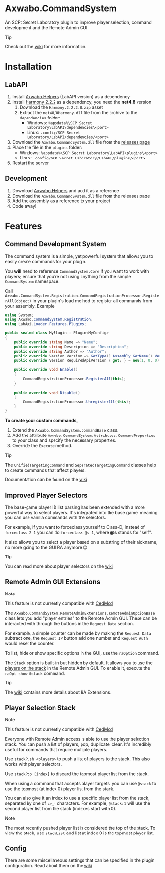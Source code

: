 ﻿# Axwabo.CommandSystem

An SCP: Secret Laboratory plugin to improve player selection, command development and the Remote Admin GUI.

> [!TIP]
> Check out the [wiki](https://github.com/Axwabo/CommandSystem/wiki) for more information.

# Installation

## LabAPI

1. Install [Axwabo.Helpers](https://github.com/Axwabo/SCPSL-Helpers/tree/labapi) (LabAPI version) as a dependency
2. Install [Harmony 2.2.2](https://github.com/pardeike/Harmony/releases/tag/v2.2.2.0) as a dependency, you need the **net4.8** version
   1. Download the `Harmony.2.2.2.0.zip` asset
   2. Extract the `net48/0Harmony.dll` file from the archive to the `dependencies` folder:
      - Windows: `%appdata%\SCP Secret Laboratory\LabAPI\dependencies\<port>`
      - Linux: `.config/SCP Secret Laboratory/LabAPI/dependencies/<port>`
3. Download the `Axwabo.CommandSystem.dll` file from the [releases page](https://github.com/Axwabo/CommandSystem/releases)
4. Place the file in the `plugins` folder:
    - Windows: `%appdata%\SCP Secret Laboratory\LabAPI\plugins\<port>`
    - Linux: `.config/SCP Secret Laboratory/LabAPI/plugins/<port>`
5. Restart the server

## Development

1. Download [Axwabo.Helpers](https://github.com/Axwabo/SCPSL-Helpers/tree/labapi) and add it as a reference
2. Download the `Axwabo.CommandSystem.dll` file from the [releases page](https://github.com/Axwabo/CommandSystem/releases)
3. Add the assembly as a reference to your project
4. Code away!

# Features

## Command Development System

The command system is a simple, yet powerful system that allows you to easily create commands for your plugin.

You **will** need to reference `CommandSystem.Core` if you want to work with players; ensure that you're not using anything from the simple `CommandSystem` namespace.

Call `Axwabo.CommandSystem.Registration.CommandRegistrationProcessor.RegisterAll(object)` in your plugin's load method
to register all commands from your assembly. Example:

```csharp
using System;
using Axwabo.CommandSystem.Registration;
using LabApi.Loader.Features.Plugins;

public sealed class MyPlugin : Plugin<MyConfig>
{
    public override string Name => "Name";
    public override string Description => "Description";
    public override string Author => "Author";
    public override Version Version => GetType().Assembly.GetName().Version;
    public override Version RequiredApiVersion { get; } = new(1, 0, 0);
    
    public override void Enable()
    {
        CommandRegistrationProcessor.RegisterAll(this);
    }
    
    public override void Disable()
    {
        CommandRegistrationProcessor.UnregisterAll(this);
    }
}
```

**To create your custom commands,**

1. Extend the `Axwabo.CommandSystem.CommandBase` class.
2. Add the attribute `Axwabo.CommandSystem.Attributes.CommandProperties` to your class and specify the necessary properties.
3. Override the `Execute` method.

> [!TIP]
> The `UnifiedTargetingCommand` and `SeparatedTargetingCommand` classes help to create commands that affect players.
>
> Documentation can be found on the [wiki](https://github.com/Axwabo/CommandSystem/wiki/CommandBase)

## Improved Player Selectors

The base-game player ID list parsing has been extended with a more powerful way to select players.
It's integrated into the base game, meaning you can use vanilla commands with the selectors.

For example, if you want to forceclass yourself to Class-D, instead of `forceclass 2 1` you can do `forceclass @s 1`, where
**@s** stands for "self".

It also allows you to select a player based on a substring of their nickname, no more going to the GUI RA anymore 😉

> [!TIP]
> You can read more about player selectors on the [wiki](https://github.com/Axwabo/CommandSystem/wiki/Selectors)

## Remote Admin GUI Extensions

> [!NOTE]
> This feature is not currently compatible with [CedMod](https://github.com/CedModV2/CedMod)

The `Axwabo.CommandSystem.RemoteAdminExtensions.RemoteAdminOptionBase` class lets you add "player entries" to the Remote Admin GUI.
These can be interacted with through the buttons in the `Request Data` section.

For example, a simple counter can be made by making the `Request Data` subtract one, the `Request IP` button add one number and `Request Auth` would reset the counter.

To list, hide or show specific options in the GUI, use the `raOption` command.

The `Stack` option is built-in but hidden by default.
It allows you to use the [players on the stack](#player-selection-stack) in the Remote Admin GUI.
To enable it, execute the `raOpt show @stack` command.

> [!TIP]
> The [wiki](https://github.com/Axwabo/CommandSystem/wiki/Options) contains more details about RA Extensions.

## Player Selection Stack

> [!NOTE]
> This feature is not currently compatible with [CedMod](https://github.com/CedModV2/CedMod)

Everyone with Remote Admin access is able to use the player selection stack. You can push a list of players, pop, duplicate, clear.
It's incredibly useful for commands that require multiple players.

Use `stackPush <players>` to push a list of players to the stack. This also works with player selectors.

Use `stackPop [index]` to discard the topmost player list from the stack.

When using a command that accepts player targets, you can use `@stack` to use the topmost (at index 0) player list from the stack.

You can also give it an index to use a specific player list from the stack, separated by one of `:>_-` characters.
For example, `@stack:1` will use the second player list from the stack (indexes start with 0).

> [!NOTE]
> The most recently pushed player list is considered the top of the stack. To view the stack, use `stackList` and list at index 0 is the topmost player list.

## Config

There are some miscellaneous settings that can be specified in the plugin configuration.
Read about them on the [wiki](https://github.com/Axwabo/CommandSystem/wiki/Configuration)
